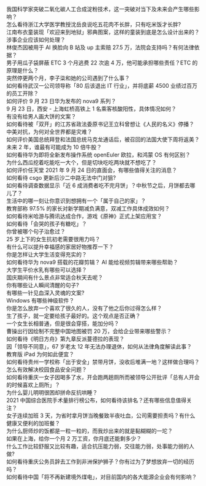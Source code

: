 我国科学家突破二氧化碳人工合成淀粉技术，这一突破对当下及未来会产生哪些影响？  
怎么看待浙江大学医学教授沈岳良说吃五花肉不长胖，只有吃米饭才长胖?  
江南布衣童装现「欢迎来到地狱」邪典图案，这样的童装到底是怎么设计出来的？涉事企业应该如何处理？  
林俊杰因被用于 AI 换脸向 B 站及 up 主索赔 27.5 万，法院会支持吗？有何法律依据？  
男子用瓜子袋屏蔽 ETC 3 个月逃费 22 次逾 4 万，他可能承担哪些责任？ETC 的原理是什么？  
突然停更两个月，李子柒和她的公司遇到了什么事？  
如何看待武汉一公司领导称「80 后该退出 IT 行业」，并将底薪 4500 业绩过百万的员工开除？  
如何评价 9 月 23 日华为发布的 nova9 系列？  
9 月 23 日，西安 - 上海虹桥高铁上 1 名乘客核酸阳性，具体情况如何？  
有没有给男人画大饼的文案？  
如何看待被「双开」的江苏省政法委原书记王立科曾想让《人民的名义》停播？  
中美对抗，为何对全世界都是灾难？  
如何评价美国总统拜登和法国总统马克龙通话后，被召回的法国大使下周将返美？  
未来 2 年，谁最有可能成为 10 倍牛股？  
如何看待华为即将全新发布操作系统 openEuler 欧拉，和鸿蒙 OS 有何区别？  
为什么西瓜挖着吃能吃一大个，但是切块吃吃两块就不想吃了？  
如何评价任天堂 2021 年 9 月 24 日的直面会，有哪些值得关注的消息？  
如何看待 csgo 更新后沙二中路无法中门对狙?  
如何看待调查数据显示「近 6 成消费者吃不完月饼」？中秋节之后，月饼都去哪儿了？  
生活中的哪一刻让你意识到想拥有一个「属于自己的家」？  
教育部称 97.5% 的家长对新学期减负满意，双减工作具体成效如何？  
如何看待米哈游与腾讯达成合作，游戏《原神》正式上架应用宝？  
如何看待「会哭的孩子有糖吃」？  
你曾被哪个句子治愈过？  
25 岁上下的女生抗初老需要很用力吗？  
有什么可以提升幸福感的家居好物推荐一下？  
你是怎样让大学生活变得充实的？  
如何看待华为 nova9 搭载的花瓣剪辑？ AI 能给视频剪辑带来哪些帮助？  
大学生平价水乳有哪些可以选择？  
国庆期间有什么景点非常适合秋天去呢？  
你有哪些让人瞬间清醒的句子?  
有哪些一针见血深入灵魂的文案?  
Windows 有哪些神级软件？  
你是怎么放弃一个喜欢了很久的人，没有了他之后你过得怎么样？  
生了孩子，就一定要给孩子最好的。这个观点是否正确？  
一个女生长相普通，但是很会穿搭，能加分吗？  
曹操出行因绘制不完整中国地图被罚 20 万，会给企业带来哪些警示？  
如何看待《明日方舟》第九章反派蔓德拉的表现？  
因「领导不同意」，67 岁老太 12 年无法办理退休，如何从法律角度解读此事？  
教育版 iPad 为何如此便宜？  
如何看待贵州一学校称「出于安全」禁带月饼，没收后堆满一地？这样做合理吗？怎么有效解决校园食品安全问题？  
如何看待重庆一女子因喝多了水，开会跑两趟厕所而被领导公开批评「总有人开会的时候喜欢上厕所」？  
为什么婴儿明明很困却拼命反抗哄睡？  
2021 中国综合医院手术量排行榜公布，如何看待该排名？还有哪些信息值得关注？  
女子连续加班 3 天，为省时拿月饼当晚餐致半夜吐血，公司需要担责吗？有什么健康又便利的加班餐？  
为什么厨师炒的饭都是一粒一粒的，而我炒出来的就是黏糊糊的一坨？  
如果在上海，给你一个月 2 万工资，你月底还能剩多少？  
什么工作比较舒服又比较有趣，适合抗压能力弱，交往能力弱，处事能力弱的人做?  
如何看待重庆公务员辞去工作到非洲保护狮子？你有过为了梦想放弃一切的经历吗？  
如何看待中国「将不再新建境外煤电」，对目前国内的各大能源企业会有何影响？  
